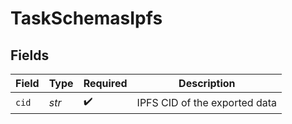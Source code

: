 # TaskSchemasIpfs


## Fields

| Field                         | Type                          | Required                      | Description                   |
| ----------------------------- | ----------------------------- | ----------------------------- | ----------------------------- |
| `cid`                         | *str*                         | :heavy_check_mark:            | IPFS CID of the exported data |